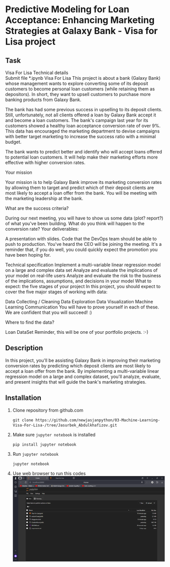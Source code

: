 # Predictive Modeling for Loan Acceptance: Enhancing Marketing Strategies at Galaxy Bank - Visa for Lisa project

## Task

Visa For Lisa
Technical details	
Submit file	*.ipynb
Visa For Lisa
This project is about a bank (Galaxy Bank) whose management wants to explore converting some of its deposit customers to become personal loan customers (while retaining them as depositors). In short, they want to upsell customers to purchase more banking products from Galaxy Bank.

The bank has had some previous success in upselling to its deposit clients. Still, unfortunately, not all clients offered a loan by Galaxy Bank accept it and become a loan customers. The bank's campaign last year for its customers showed a healthy loan acceptance conversion rate of over 9%. This data has encouraged the marketing department to devise campaigns with better target marketing to increase the success ratio with a minimal budget.

The bank wants to predict better and identify who will accept loans offered to potential loan customers. It will help make their marketing efforts more effective with higher conversion rates.

Your mission

Your mission is to help Galaxy Bank improve its marketing conversion rates by allowing them to target and predict which of their deposit clients are most likely to accept a loan offer from the bank. You will be meeting with the marketing leadership at the bank.

What are the success criteria?

During our next meeting, you will have to show us some data (plot? report?) of what you've been building.
What do you think will happen to the conversion rate?
Your deliverables:

A presentation with slides.
Code that the DevOps team should be able to push to production.
You've heard the CEO will be joining the meeting. It's a reminder that, if you do well, you could quickly expect the promotion you have been hoping for.

Technical specification
Implement a multi-variable linear regression model on a large and complex data set
Analyze and evaluate the implications of your model on real-life users
Analyze and evaluate the risk to the business of the implications, assumptions, and decisions in your model
What to expect: the five stages of your project In this project, you should expect to cover the five major stages of working with data:

Data Collecting / Cleaning
Data Exploration
Data Visualization
Machine Learning
Communication
You will have to prove yourself in each of these. We are confident that you will succeed! :)

Where to find the data?

Loan DataSet
Reminder, this will be one of your portfolio projects. :-)

## Description

In this project, you'll be assisting Galaxy Bank in improving their marketing conversion rates by predicting which deposit clients are most likely to accept a loan offer from the bank. By implementing a multi-variable linear regression model on a large and complex dataset, you'll analyze, evaluate, and present insights that will guide the bank's marketing strategies.

## Installation

1. Clone repository from github.com
    ```
    git clone https://github.com/newjasjanpython/03-Machine-Learning-Visa-For-Lisa-/tree/Jasurbek_Abdulkhafizov.git
    ```

2. Make sure `jupyter notebook` is installed
    ```
    pip install jupyter notebook
    ```

3. Run `jupyter notebook`
    ```
    jupyter notebook
    ```

4. Use web browser to run this codes
![Reload this page to view image](./browser.png)
